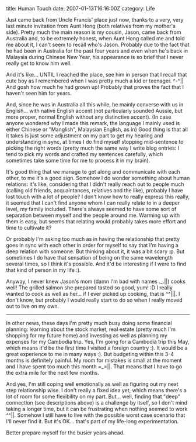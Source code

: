 title: Human Touch
date: 2007-01-13T16:16:00Z
category: Life

Just came back from Uncle Francis' place just now, thanks to a very, very last minute invitation from Aunt Hong (both relatives from my mother's side). Pretty much the main reason is my cousin, Jason, came back from Australia and, to be extremely honest, when Aunt Hong called me and told me about it, I can't seem to recall who's Jason. Probably due to the fact that he had been in Australia for the past four years and even when he's back in Malaysia during Chinese New Year, his appearance is so brief that I never really get to know him well.

And it's like… UNTIL I reached the place, see him in person that I recall that cute boy as I remembered when I was pretty much a kid or teenager. ^-^|| And gosh how much he had grown up! Probably that proves the fact that I haven't seen him for years.

And, since he was in Australia all this while, he mainly converse with us in English… with native English accent (not particularly sounded Aussie, but more proper, normal English without any distinctive accent). (In case anyone wondered why I made this remark, the language I mainly used is either Chinese or "Manglish", Malaysian English, as in) Good thing is that all it takes is just some adjustment on my part to get my hearing and understanding in sync, at times I do find myself stopping mid-sentence to picking the right words (pretty much the same way I write blog entries: I tend to pick my words and crafted my sentences carefully, which sometimes take some time for me to process it in my brain).

It's good thing that we manage to get along and communicate with each other, to me it's a good sign. Somehow I do wonder something about human relations: it's like, considering that I didn't really reach out to people much (calling old friends, acquaintances, relatives and the like), probably I have lost touch with a lot of people? I don't know how to really express this really, it seemed that I can't find anyone whom I can really relate to in a deeper level, my family included. There's always seemed to have some sort of separation between myself and the people around me. Warming up with them is easy, but seems that relating would probably takes more effort and time to cultivate it?

Or probably I'm asking too much as in having the relationship that pretty goes in sync with each other in order for myself to say that I'm having a deep relation with someone. But thinking about it, it was a bit scary :p. But sometimes I do have that sensation of being on the same wavelength several times, so I think it's possible. And it'd be interesting if I were to find that kind of person in my life :).

Anyway, I never knew Jason's mom (damn I'm bad with names .\_.||) cooks well! The grilled salmon she prepared tasted so good, yum! :D I really wanted to cook as well as her… if I ever picked up cooking, that is ^^|||. I don't know, but probably I would really start to do so when I really moved out to live on my own.

---

In other news, these days I'm pretty much busy doing some financial planning: learning about the stock market, real estate (pretty much I'm shopping for my future home) and investing as well as planning my expenses for my Cambodia trip. Yes, I'm going for a Cambodia trip this May, which means it'd be the first time I visited a foreign country :). It would be a great experience to me in many ways :). But budgeting within this 3-4 months is definitely painful. My room for mistakes is small at the moment and I have spent too much this month =\_=||. That means that I have to go the extra mile for the next few months.

And yes, I'm still coping well emotionally as well as figuring out my next step relationship wise. I don't really a fixed idea yet, which means there's a lot of room for some flexibility on my part. But… well, finding that "deep" connection (see descriptions above) is a challenge by itself, so I don't mind taking a longer time, but it can be frustrating when nothing seemed to work ^^||. Somehow I still have to live with the possible worst case scenario that I'll never find it. But it's OK… that's part of my life-long experimentation.

Better prepare myself for the busier years ahead.
